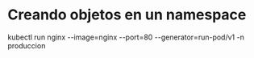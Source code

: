 # Creando objetos en un namespace





kubectl run nginx --image=nginx --port=80 --generator=run-pod/v1 -n produccion